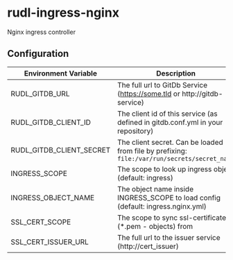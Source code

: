 # rudl-ingress-nginx
Nginx ingress controller



## Configuration

| Environment Variable      | Description |
|---------------------------|-------------|
| RUDL_GITDB_URL            | The full url to GitDb Service (https://some.tld or http://gitdb-service) |
| RUDL_GITDB_CLIENT_ID      | The client id of this service (as defined in gitdb.conf.yml in your repository) |
| RUDL_GITDB_CLIENT_SECRET  | The client secret. Can be loaded from file by prefixing: `file:/var/run/secrets/secret_name` |
| INGRESS_SCOPE             | The scope to look up ingress object (default: ingress) |
| INGRESS_OBJECT_NAME       | The object name inside INGRESS_SCOPE to load config (default: ingress.nginx.yml) |
| SSL_CERT_SCOPE            | The scope to sync ssl-certificates (*.pem - objects) from                        |
| SSL_CERT_ISSUER_URL       | The full url to the issuer service (http://cert_issuer)     |



